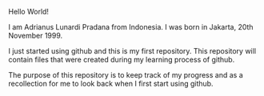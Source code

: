 Hello World!

I am Adrianus Lunardi Pradana from Indonesia. I was born in Jakarta, 20th November 1999. 

I just started using github and this is my first repository. This repository will contain files that were created during my learning process of github.

The purpose of this repository is to keep track of my progress and as a recollection for me to look back when I first start using github.